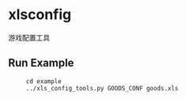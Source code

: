 # xlsconfig
游戏配置工具

## Run Example
```
     cd example
     ../xls_config_tools.py GOODS_CONF goods.xls
```


